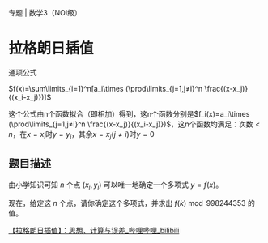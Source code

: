 专题 | 数学3（NOI级）

# 拉格朗日插值

通项公式

$f(x)=\sum\limits_{i=1}^n[a_i\times (\prod\limits_{j=1,j≠i}^n \frac{(x-x_j)}{(x_i-x_j)})]$

这个公式由n个函数拟合（即相加）得到，这n个函数分别是$f_i(x)=a_i\times (\prod\limits_{j=1,j≠i}^n \frac{(x-x_j)}{(x_i-x_j)})$，这n个函数均满足：次数$<n$，在$x=x_i$时$y=y_i$，其余$x=x_j(j≠i)$时$y=0$

## 题目描述

~~由小学知识可知~~ $n$ 个点 $(x_i,y_i)$ 可以唯一地确定一个多项式 $y = f(x)$。

现在，给定这 $n$ 个点，请你确定这个多项式，并求出 $f(k) \bmod 998244353$ 的值。

[【拉格朗日插值】：思想、计算与误差_哔哩哔哩_bilibili](https://www.bilibili.com/video/BV1fL4y1T7fL/?spm_id_from=333.788.recommend_more_video.1)




